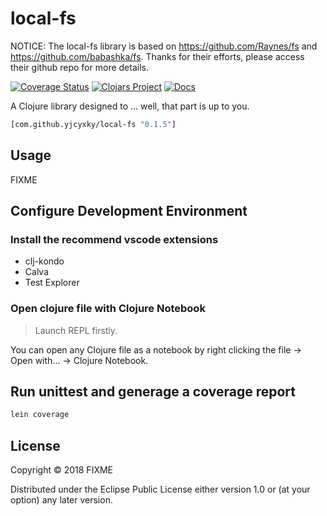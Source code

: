 # local-fs

NOTICE: The local-fs library is based on https://github.com/Raynes/fs and https://github.com/babashka/fs. Thanks for their efforts, please access their github repo for more details.

[![Coverage Status](https://coveralls.io/repos/github/yjcyxky/local-fs/badge.svg?branch=master)](https://coveralls.io/github/yjcyxky/local-fs?branch=master)
[![Clojars Project](https://img.shields.io/clojars/v/com.github.yjcyxky/local-fs.svg)](https://clojars.org/com.github.yjcyxky/local-fs)
[![Docs](https://cljdoc.org/badge/com.github.yjcyxky/local-fs)](https://cljdoc.org/d/com.github.yjcyxky/local-fs)

A Clojure library designed to ... well, that part is up to you.

```clj
[com.github.yjcyxky/local-fs "0.1.5"]
```

## Usage

FIXME

## Configure Development Environment

### Install the recommend vscode extensions

- clj-kondo
- Calva
- Test Explorer

### Open clojure file with Clojure Notebook

> Launch REPL firstly.

You can open any Clojure file as a notebook by right clicking the file -> Open with... -> Clojure Notebook.

## Run unittest and generage a coverage report

```bash
lein coverage
```

## License

Copyright © 2018 FIXME

Distributed under the Eclipse Public License either version 1.0 or (at
your option) any later version.
